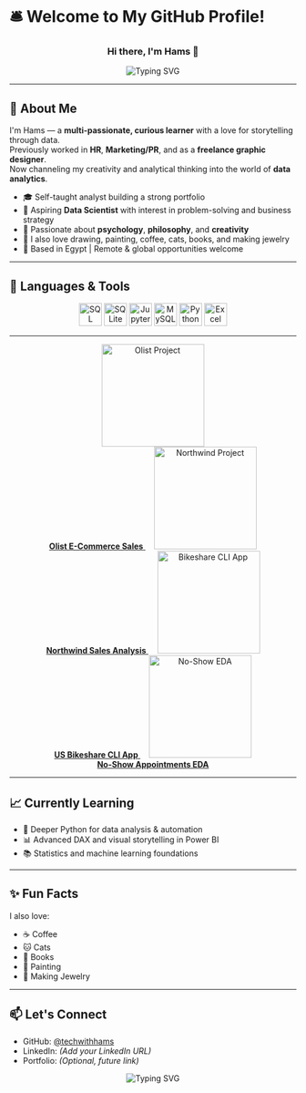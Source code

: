 # 🛎️ Welcome to My GitHub Profile!

<h3 align="center">Hi there, I'm Hams 👋</h3>

<p align="center">
  <img 
    src="https://readme-typing-svg.demolab.com?font=Fira+Code&weight=700&size=28&pause=1&color=00FFD0&center=true&vCenter=true&repeat=true&width=700&lines=Data+Analyst+%F0%9F%93%8A;SQL+Enthusiast+%F0%9F%A7%AE;Python+Learner+%F0%9F%90%8D;Dashboard+Designer+%F0%9F%93%88;Excel+Specialist+%F0%9F%93%8A" 
    alt="Typing SVG"
  />
</p>


---

## 🧭 About Me

I'm Hams — a **multi-passionate, curious learner** with a love for storytelling through data.  
Previously worked in **HR**, **Marketing/PR**, and as a **freelance graphic designer**.  
Now channeling my creativity and analytical thinking into the world of **data analytics**.

- 🎓 Self-taught analyst building a strong portfolio
- 🎯 Aspiring **Data Scientist** with interest in problem-solving and business strategy
- 🧠 Passionate about **psychology**, **philosophy**, and **creativity**
- 🎨 I also love drawing, painting, coffee, cats, books, and making jewelry  
- 📍 Based in Egypt | Remote & global opportunities welcome

---

## 🧰 Languages & Tools

<p align="center">
  <img src="https://www.svgrepo.com/show/303229/microsoft-sql-server-logo.svg" alt="SQL Server" width="40" height="40"/>
  <img src="https://www.svgrepo.com/show/354381/sqlite.svg" alt="SQLite" width="40" height="40"/>
  <img src="https://www.svgrepo.com/show/353949/jupyter.svg" alt="Jupyter" width="40" height="40"/>
  <img src="https://www.svgrepo.com/show/355133/mysql.svg" alt="MySQL" width="40" height="40"/>
  <img src="https://www.svgrepo.com/show/452091/python.svg" alt="Python" width="40" height="40"/>
  <img src="https://www.svgrepo.com/show/303193/microsoft-excel-2013-logo.svg" alt="Excel" width="40" height="40"/>
</p>


---

<p align="center">
  <a href="https://github.com/techwithhams/Olist-Ecommerce-Analysis">
    <img src="https://github.com/techwithhams/Olist-Ecommerce-Analysis/blob/main/preview/olist-thumb.png?raw=true" width="180" alt="Olist Project"/><br>
    <b>Olist E-Commerce Sales</b>
  </a>
  &nbsp;&nbsp;&nbsp;
  <a href="https://github.com/techwithhams/Northwind-Sales-Project">
    <img src="https://github.com/techwithhams/Northwind-Sales-Project/blob/main/preview/northwind-thumb.png?raw=true" width="180" alt="Northwind Project"/><br>
    <b>Northwind Sales Analysis</b>
  </a>
  &nbsp;&nbsp;&nbsp;
  <a href="https://github.com/techwithhams/bikeshare-analysis">
    <img src="https://github.com/techwithhams/bikeshare-analysis/blob/main/preview/bikeshare-thumb.png?raw=true" width="180" alt="Bikeshare CLI App"/><br>
    <b>US Bikeshare CLI App</b>
  </a>
  &nbsp;&nbsp;&nbsp;
  <a href="https://github.com/techwithhams/no-show-appointments-analysis">
    <img src="https://github.com/techwithhams/no-show-appointments-analysis/blob/main/preview/noshow-thumb.png?raw=true" width="180" alt="No-Show EDA"/><br>
    <b>No-Show Appointments EDA</b>
  </a>
</p>


---

## 📈 Currently Learning

- 🐍 Deeper Python for data analysis & automation  
- 📊 Advanced DAX and visual storytelling in Power BI  
- 📚 Statistics and machine learning foundations  

---

## ✨ Fun Facts

I also love:
- ☕ Coffee
- 🐱 Cats
- 📖 Books
- 🎨 Painting
- 💍 Making Jewelry

---

## 📫 Let's Connect

- GitHub: [@techwithhams](https://github.com/techwithhams)  
- LinkedIn: *(Add your LinkedIn URL)*  
- Portfolio: *(Optional, future link)*  

<p align="center">
  <img src="https://readme-typing-svg.herokuapp.com?font=Courier+Prime&size=26&pause=500&color=FFB6C1&center=true&vCenter=true&width=600&lines=I+also+love+☕+Coffee;I+also+love+🐱+Cats;I+also+love+📚+Books;I+also+love+🎨+Painting;I+also+love+💍+Making+Jewelry" alt="Typing SVG" />
</p>

